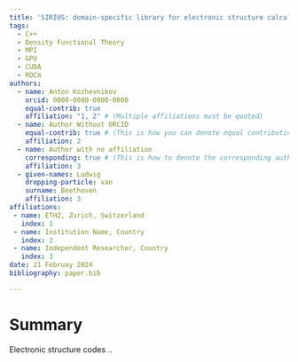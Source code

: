 ```yaml
---
title: 'SIRIUS: domain-specific library for electronic structure calculations'
tags:
  - C++
  - Density Functional Theory
  - MPI
  - GPU
  - CUDA
  - ROCm
authors:
  - name: Anton Kozhevnikov
    orcid: 0000-0000-0000-0000
    equal-contrib: true
    affiliation: "1, 2" # (Multiple affiliations must be quoted)
  - name: Author Without ORCID
    equal-contrib: true # (This is how you can denote equal contributions between multiple authors)
    affiliation: 2
  - name: Author with no affiliation
    corresponding: true # (This is how to denote the corresponding author)
    affiliation: 3
  - given-names: Ludwig
    dropping-particle: van
    surname: Beethoven
    affiliation: 3
affiliations:
 - name: ETHZ, Zurich, Switzerland
   index: 1
 - name: Institution Name, Country
   index: 2
 - name: Independent Researcher, Country
   index: 3
date: 21 Februay 2024
bibliography: paper.bib

---
```


# Summary
Electronic structure codes ..


